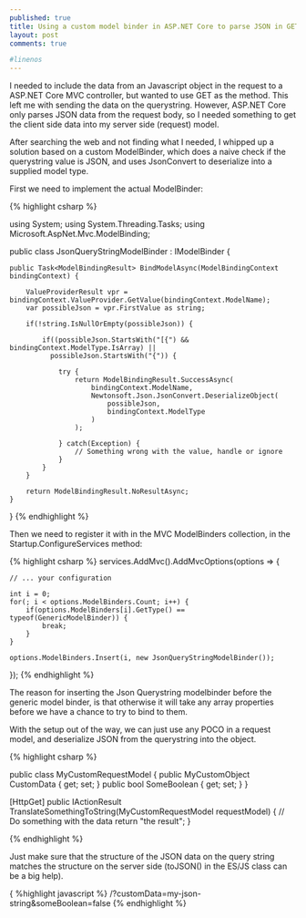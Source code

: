 ```yaml
---
published: true
title: Using a custom model binder in ASP.NET Core to parse JSON in GET request
layout: post
comments: true

#linenos
---
```

I needed to include the data from an Javascript object in the request to a ASP.NET Core MVC controller, but wanted to use GET as the method. This left me with sending the data on the querystring. However, ASP.NET Core only parses JSON data from the request body, so I needed something to get the client side data into my server side (request) model.

After searching the web and not finding what I needed, I whipped up a solution based on a custom ModelBinder, which does a naive check if the querystring value is JSON, and uses JsonConvert to deserialize into a supplied model type.

First we need to implement the actual ModelBinder:

{% highlight csharp %}

using System;
using System.Threading.Tasks;
using Microsoft.AspNet.Mvc.ModelBinding;

public class JsonQueryStringModelBinder : IModelBinder {

	public Task<ModelBindingResult> BindModelAsync(ModelBindingContext bindingContext) {

		ValueProviderResult vpr = bindingContext.ValueProvider.GetValue(bindingContext.ModelName);
		var possibleJson = vpr.FirstValue as string;

		if(!string.IsNullOrEmpty(possibleJson)) {

			if((possibleJson.StartsWith("[{") && bindingContext.ModelType.IsArray) || 
			  possibleJson.StartsWith("{")) {

				try {
					return ModelBindingResult.SuccessAsync(
						bindingContext.ModelName,
						Newtonsoft.Json.JsonConvert.DeserializeObject(
							possibleJson,
							bindingContext.ModelType
						)
					);

				} catch(Exception) {
					// Something wrong with the value, handle or ignore
				}
			}
		}

		return ModelBindingResult.NoResultAsync;
	}
}
{% endhighlight %}

Then we need to register it with in the MVC ModelBinders collection, in the Startup.ConfigureServices method:

{% highlight csharp %}
services.AddMvc().AddMvcOptions(options => {

	// ... your configuration

	int i = 0;
	for(; i < options.ModelBinders.Count; i++) {
		if(options.ModelBinders[i].GetType() == typeof(GenericModelBinder)) {
			break;
		}
	}

	options.ModelBinders.Insert(i, new JsonQueryStringModelBinder());
});
{% endhighlight %}

The reason for inserting the Json Querystring modelbinder before the generic model binder, is that otherwise it will take any array properties before we have a chance to try to bind to them.

With the setup out of the way, we can just use any POCO in a request model, and deserialize JSON from the querystring into the object.

{% highlight csharp %}

public class MyCustomRequestModel {
	public MyCustomObject CustomData { get; set; }
	public bool SomeBoolean { get; set; }
}

[HttpGet]
public IActionResult TranslateSomethingToString(MyCustomRequestModel requestModel) {
	// Do something with the data
	return "the result";
}

{% endhighlight %}

Just make sure that the structure of the JSON data on the query string matches the structure on the server side (toJSON() in the ES/JS class can be a big help).

{ %highlight javascript %}
/?customData=my-json-string&someBoolean=false
{% endhighlight %}
